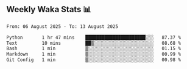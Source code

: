 ## Weekly Waka Stats 📊
<!--START_SECTION:waka-->

```txt
From: 06 August 2025 - To: 13 August 2025

Python       1 hr 47 mins    ██████████████████████░░░   87.37 %
Text         10 mins         ██▒░░░░░░░░░░░░░░░░░░░░░░   08.68 %
Bash         1 min           ▒░░░░░░░░░░░░░░░░░░░░░░░░   01.15 %
Markdown     1 min           ▒░░░░░░░░░░░░░░░░░░░░░░░░   00.99 %
Git Config   1 min           ▒░░░░░░░░░░░░░░░░░░░░░░░░   00.98 %
```

<!--END_SECTION:waka-->

<!--

Here are some ideas to get you started:

- 🔭 I’m currently working on (way to add branches committed on)
- 🌱 I’m currently learning Web Frameworks and Machine Learning! (Lisp, JS (react & angular), Python, and __)
- 💬 Ask me about ...
- 📫 How to reach me: 
- 😄 Pronouns: He/Him/His
- ⚡ Fun fact: ...

that-recsys-lab
-->
